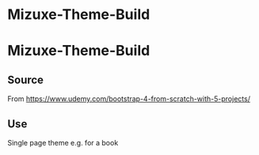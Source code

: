 # Mizuxe-Theme-Build
# Mizuxe-Theme-Build

## Source
From https://www.udemy.com/bootstrap-4-from-scratch-with-5-projects/

## Use
Single page theme e.g. for a book

